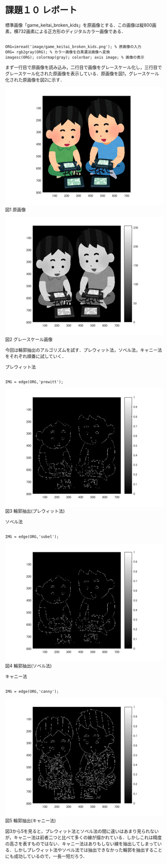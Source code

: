 課題１０ レポート
==

標準画像「game_keitai_broken_kids」を原画像とする．この画像は縦800画素，横732画素による正方形のディジタルカラー画像である．

<pre><code>
ORG=imread('image/game_keitai_broken_kids.png'); % 原画像の入力
ORG= rgb2gray(ORG); % カラー画像を白黒濃淡画像へ変換
imagesc(ORG); colormap(gray); colorbar; axis image; % 画像の表示
</code></pre>

まず一行目で原画像を読み込み，二行目で画像をグレースケール化し，三行目でグレースケール化された原画像を表示している．原画像を図1，グレースケール化された原画像を図2に示す．

![原画像](https://raw.githubusercontent.com/gasagasa/lecture_image_processing/master/image/org_img.png?raw=true)
図1 原画像

![グレースケール](https://raw.githubusercontent.com/gasagasa/lecture_image_processing/master/image/kadai3_1.png?raw=true)
図2 グレースケール画像

今回は輪郭抽出のアルゴリズムを試す．プレウィット法，ソベル法，キャニー法をそれぞれ順番に試していく．

プレウィット法

<pre><code>
IMG = edge(ORG,'prewitt');
</code></pre>

![プレウィット法](https://raw.githubusercontent.com/gasagasa/lecture_image_processing/master/image/kadai10_1.png?raw=true)
図3 輪郭抽出(プレウィット法)

ソベル法

<pre><code>
IMG = edge(ORG,'sobel');
</code></pre>

![ソベル法](https://raw.githubusercontent.com/gasagasa/lecture_image_processing/master/image/kadai10_2.png?raw=true)
図4 輪郭抽出(ソベル法)

キャニー法

<pre><code>
IMG = edge(ORG,'canny');
</code></pre>

![キャニー法](https://raw.githubusercontent.com/gasagasa/lecture_image_processing/master/image/kadai10_3.png?raw=true)
図5 輪郭抽出(キャニー法)

図3から5を見ると，プレウィット法とソベル法の間に違いはあまり見られないが，キャニー法は前者二つと比べて多くの線が描かれている．しかしこれは精度の高さを表すものではない．キャニー法はありもしない線を抽出してしまっている．しかしプレウィット法やソベル法では抽出できなかった輪郭を抽出することにも成功しているので，一長一短だろう．
